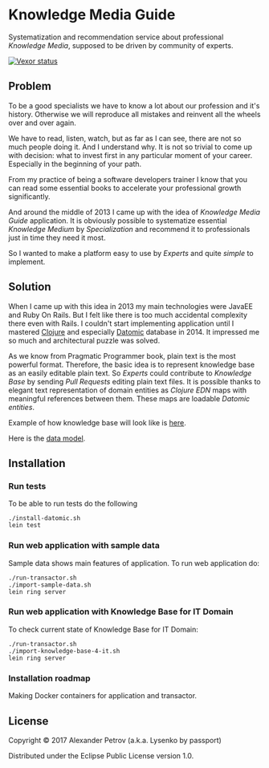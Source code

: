 # Knowledge Media Guide

Systematization and recommendation service about professional *Knowledge Media*, supposed to be driven by community of experts.

[![Vexor status](https://ci.vexor.io/projects/e69891ed-74f3-47b8-acd1-06c2da0612cd/status.svg)](https://ci.vexor.io/ui/projects/e69891ed-74f3-47b8-acd1-06c2da0612cd/builds)

## Problem

To be a good specialists we have to know a lot about our profession and it's history.
Otherwise we will reproduce all mistakes and reinvent all the wheels over and over again.

We have to read, listen, watch, but as far as I can see, there are not so much people doing it.
And I understand why. It is not so trivial to come up with decision: what to invest first in any particular moment of your career. Especially in the beginning of your path.

From my practice of being a software developers trainer I know that you can read some essential books to accelerate your professional growth significantly.

And around the middle of 2013 I came up with the idea of *Knowledge Media Guide* application.
It is obviously possible to systematize essential *Knowledge Medium* by *Specialization* and recommend it to professionals just in time they need it most.

So I wanted to make a platform easy to use by *Experts* and quite *simple* to implement.

## Solution

When I came up with this idea in 2013 my main technologies were JavaEE and Ruby On Rails. But I felt like there is too much accidental complexity there even with Rails.
I couldn't start implementing application until I mastered [Clojure](http://clojure.org) and especially [Datomic](http://www.datomic.com/) database in 2014.
It impressed me so much and architectural puzzle was solved.

As we know from Pragmatic Programmer book, plain text is the most powerful format. Therefore, the basic idea is to represent knowledge base as an easily editable plain text.
So *Experts* could contribute to *Knowledge Base* by sending *Pull Requests* editing plain text files.
It is possible thanks to elegant text representation of domain entities as *Clojure EDN* maps with meaningful references between them.
These maps are loadable *Datomic entities*.

Example of how knowledge base will look like is [here](https://github.com/alexpetrov/kmg/blob/master/resources/knowledge_base4it.edn).

Here is the [data model](https://github.com/alexpetrov/kmg/blob/master/kmg-schema.png).

## Installation

### Run tests

To be able to run tests do the following

```
./install-datomic.sh
lein test
```

### Run web application with sample data

Sample data shows main features of application.
To run web application do:

```
./run-transactor.sh
./import-sample-data.sh
lein ring server
```

### Run web application with Knowledge Base for IT Domain

To check current state of Knowledge Base for IT Domain:

```
./run-transactor.sh
./import-knowledge-base-4-it.sh
lein ring server
```

### Installation roadmap

Making Docker containers for application and transactor.

## License

Copyright © 2017 Alexander Petrov (a.k.a. Lysenko by passport)

Distributed under the Eclipse Public License version 1.0.
